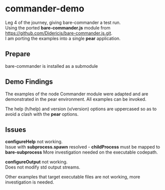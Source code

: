 # commander-demo

Leg 4 of the journey, giving bare-commander a test run.  
Using the ported __bare-commander.js__ module from https://github.com/Didericis/bare-commander.js.git.  
I am porting the examples into a single __pear__ application.


## Prepare

bare-commander is installed as a submodule

## Demo Findings

The examples of the node Commander module were adapted and are demonstrated in the pear environment.
All examples can be invoked.

The help (h/help) and version (v/version) options are uppercased so as to avoid a clash with the __pear__ options.

## Issues

__configureHelp__ not working.  
Issue with __subprocess.spawn__ resolved - __childProcess__ must be mapped to __bare-subprocess__
More investigation needed on the executable codepath.

__configureOutput__ not working.  
Does not modify std output streams.

Other examples that target executable files are not working, more investigation is needed.